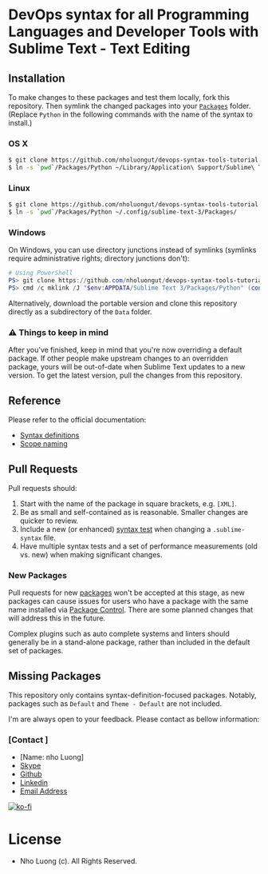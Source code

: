 # DevOps syntax for all Programming Languages and Developer Tools with Sublime Text - Text Editing

## Installation

To make changes to these packages and test them locally, fork this repository. Then symlink the changed packages into your [`Packages`](https://www.sublimetext.com/docs/packages.html) folder. (Replace `Python` in the following commands with the name of the syntax to install.)

### OS X

```bash
$ git clone https://github.com/nholuongut/devops-syntax-tools-tutorial.git
$ ln -s `pwd`/Packages/Python ~/Library/Application\ Support/Sublime\ Text\ 3/Packages/
```

### Linux

```bash
$ git clone https://github.com/nholuongut/devops-syntax-tools-tutorial.git
$ ln -s `pwd`/Packages/Python ~/.config/sublime-text-3/Packages/
```

### Windows

On Windows, you can use directory junctions instead of symlinks (symlinks require administrative rights; directory junctions don't):

```powershell
# Using PowerShell
PS> git clone https://github.com/nholuongut/devops-syntax-tools-tutorial.git
PS> cmd /c mklink /J "$env:APPDATA/Sublime Text 3/Packages/Python" (convert-path ./Packages/Python)
```

Alternatively, download the portable version and clone this repository directly as a subdirectory of the `Data` folder.

### ⚠️ Things to keep in mind

After you've finished, keep in mind that you're now overriding a default package.
If other people make upstream changes to an overridden package, yours will be out-of-date when Sublime Text updates to a new version. To get the latest version, pull the changes from this repository.

## Reference

Please refer to the official documentation:

* [Syntax definitions](https://www.sublimetext.com/docs/syntax.html#ver-dev)
* [Scope naming](https://www.sublimetext.com/docs/scope_naming.html)

## Pull Requests

Pull requests should:

 1. Start with the name of the package in square brackets, e.g. `[XML]`.
 2. Be as small and self-contained as is reasonable. Smaller changes are quicker to review.
 3. Include a new (or enhanced) [syntax test](https://www.sublimetext.com/docs/syntax.html#testing) when changing a `.sublime-syntax` file.
 4. Have multiple syntax tests and a set of performance measurements (old vs. new) when making significant changes.

### New Packages

Pull requests for new [packages](https://www.sublimetext.com/docs/packages.html) won't be accepted at this stage, as new packages can cause issues for users who have a package with the same name installed via [Package Control](https://packagecontrol.io/).
There are some planned changes that will address this in the future.

Complex plugins such as auto complete systems and linters should generally be in a stand-alone package, rather than included in the default set of packages.

## Missing Packages

This repository only contains syntax-definition-focused packages.
Notably, packages such as `Default` and `Theme - Default` are not included.


I'm are always open to your feedback.  Please contact as bellow information:
### [Contact ]
* [Name: nho Luong]
* [Skype](luongutnho_skype)
* [Github](https://github.com/nholuongut/)
* [Linkedin](https://www.linkedin.com/in/nholuong/)
* [Email Address](luongutnho@hotmail.com) 

[![ko-fi](https://ko-fi.com/img/githubbutton_sm.svg)](https://ko-fi.com/nholuong)

# License
* Nho Luong (c). All Rights Reserved.
